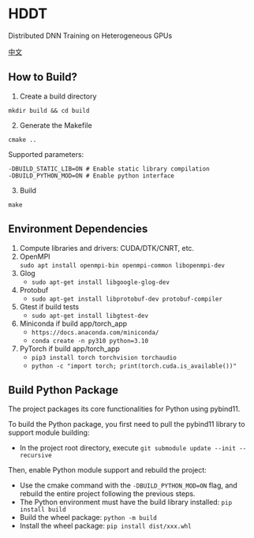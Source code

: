 # HDDT  
Distributed DNN Training on Heterogeneous GPUs

[中文](README_zh.md)

## How to Build?

1. Create a build directory  
```
mkdir build && cd build
```

2. Generate the Makefile  
```
cmake ..
```

Supported parameters:  
```
-DBUILD_STATIC_LIB=ON # Enable static library compilation
-DBUILD_PYTHON_MOD=ON # Enable python interface
```

3. Build  
```
make
```

## Environment Dependencies
1. Compute libraries and drivers: CUDA/DTK/CNRT, etc.
2. OpenMPI  
    `sudo apt install openmpi-bin openmpi-common libopenmpi-dev`
3. Glog  
    - `sudo apt-get install libgoogle-glog-dev`
4. Protobuf
    - `sudo apt-get install libprotobuf-dev protobuf-compiler`
5. Gtest if build tests
    - `sudo apt-get install libgtest-dev`
6. Miniconda if build app/torch_app
    - `https://docs.anaconda.com/miniconda/`
    - `conda create -n py310 python=3.10`
7. PyTorch if build app/torch_app
    - `pip3 install torch torchvision torchaudio`
    - `python -c "import torch; print(torch.cuda.is_available())"`

## Build Python Package  
The project packages its core functionalities for Python using pybind11.

To build the Python package, you first need to pull the pybind11 library to support module building:  
- In the project root directory, execute `git submodule update --init --recursive`

Then, enable Python module support and rebuild the project:  
- Use the cmake command with the `-DBUILD_PYTHON_MOD=ON` flag, and rebuild the entire project following the previous steps.
- The Python environment must have the build library installed: `pip install build`
- Build the wheel package: `python -m build`
- Install the wheel package: `pip install dist/xxx.whl`